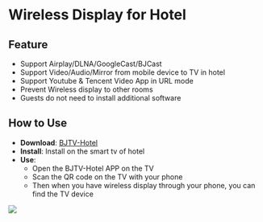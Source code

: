 # Wireless Display for Hotel 

## Feature

* Support Airplay/DLNA/GoogleCast/BJCast      
* Support Video/Audio/Mirror from mobile device to TV in hotel    
* Support Youtube & Tencent Video App in URL mode
* Prevent Wireless display  to other rooms      
* Guests do not need to install additional software        

## How to Use  

* **Download**: [BJTV-Hotel](https://github.com/WirelessPresentation/WirelessDisplay/releases/download/TV-Hotel/BJTV-Hotel-1.0.31.2-release.apk)
* **Install**:  Install on the smart tv of hotel  
* **Use**: 
  * Open the BJTV-Hotel APP on the TV    
  * Scan the QR code on the TV with your phone          
  * Then when you have wireless display through your phone, you can find the TV device      



![](https://github.com/WirelessPresentation/WirelessDisplay/blob/main/zimg/BJTV-Hotel.png)
